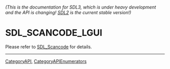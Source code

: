###### (This is the documentation for SDL3, which is under heavy development and the API is changing! [SDL2](https://wiki.libsdl.org/SDL2/) is the current stable version!)
# SDL_SCANCODE_LGUI

Please refer to [SDL_Scancode](SDL_Scancode) for details.

----
[CategoryAPI](CategoryAPI), [CategoryAPIEnumerators](CategoryAPIEnumerators)

